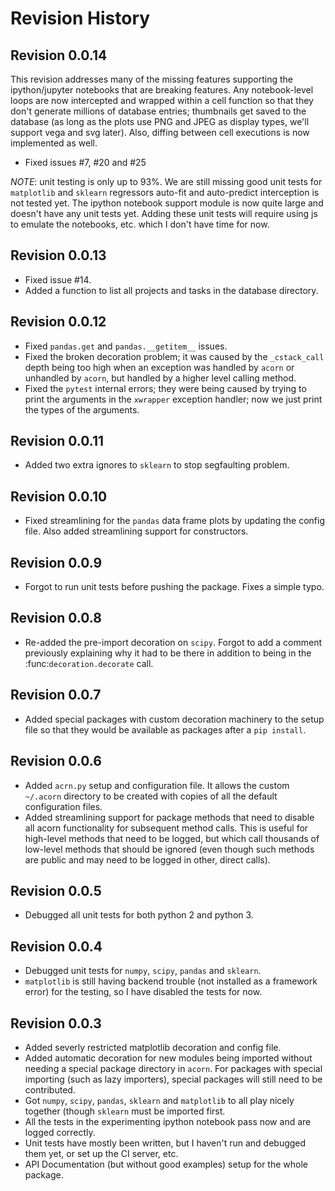 # Revision History

## Revision 0.0.14

This revision addresses many of the missing features supporting the
ipython/jupyter notebooks that are breaking features. Any notebook-level loops
are now intercepted and wrapped within a cell function so that they don't
generate millions of database entries; thumbnails get saved to the database (as
long as the plots use PNG and JPEG as display types, we'll support vega and svg
later). Also, diffing between cell executions is now implemented as well. 

- Fixed issues #7, #20 and #25

*NOTE*: unit testing is only up to 93%. We are still missing good unit tests for
`matplotlib` and `sklearn` regressors auto-fit and auto-predict interception is
not tested yet. The ipython notebook support module is now quite large and
doesn't have any unit tests yet. Adding these unit tests will require using js
to emulate the notebooks, etc. which I don't have time for now.

## Revision 0.0.13

- Fixed issue #14.
- Added a function to list all projects and tasks in the database directory.

## Revision 0.0.12

- Fixed `pandas.get` and `pandas.__getitem__` issues.
- Fixed the broken decoration problem; it was caused by the `_cstack_call` depth being too high when an exception was handled by `acorn` or unhandled by `acorn`, but handled by a higher level calling method.
- Fixed the `pytest` internal errors; they were being caused by trying to print the arguments in the `xwrapper` exception handler; now we just print the types of the arguments.

## Revision 0.0.11

- Added two extra ignores to `sklearn` to stop segfaulting problem.

## Revision 0.0.10

- Fixed streamlining for the `pandas` data frame plots by updating the config file. Also added streamlining support for constructors.

## Revision 0.0.9

- Forgot to run unit tests before pushing the package. Fixes a simple typo.

## Revision 0.0.8

- Re-added the pre-import decoration on `scipy`. Forgot to add a comment previously explaining why it had to be there in addition to being in the :func:`decoration.decorate` call.

## Revision 0.0.7

- Added special packages with custom decoration machinery to the setup file so that they would be available as packages after a `pip install`.

## Revision 0.0.6

- Added `acrn.py` setup and configuration file. It allows the custom `~/.acorn` directory to be created with copies of all the default configuration files.
- Added streamlining support for package methods that need to disable all acorn functionality for subsequent method calls. This is useful for high-level methods that need to be logged, but which call thousands of low-level methods that should be ignored (even though such methods are public and may need to be logged in other, direct calls).

## Revision 0.0.5

- Debugged all unit tests for both python 2 and python 3.

## Revision 0.0.4

- Debugged unit tests for `numpy`, `scipy`, `pandas` and `sklearn`.
- `matplotlib` is still having backend trouble (not installed as a framework error) for the testing, so I have disabled the tests for now.

## Revision 0.0.3

- Added severly restricted matplotlib decoration and config file.
- Added automatic decoration for new modules being imported without needing a special package directory in `acorn`. For packages with special importing (such as lazy importers), special packages will still need to be contributed.
- Got `numpy`, `scipy`, `pandas`, `sklearn` and `matplotlib` to all play nicely together (though `sklearn` must be imported first.
- All the tests in the experimenting ipython notebook pass now and are logged correctly.
- Unit tests have mostly been written, but I haven't run and debugged them yet, or set up the CI server, etc.
- API Documentation (but without good examples) setup for the whole package.
